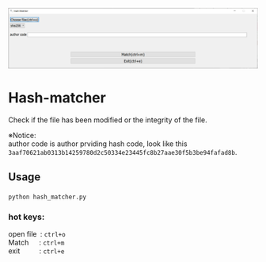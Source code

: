 ![Alt text](hash_matcher.png)

# Hash-matcher
Check if the file has been modified or the integrity of the file.<br>

※Notice:<br>
author code is author prviding hash code, look like this `3aaf70621ab0313b14259780d2c50334e23445fc8b27aae30f5b3be94fafad8b`.
## Usage
`python hash_matcher.py`

### hot keys:<br>
open file&ensp;: `ctrl+o`<br>
Match&ensp;&ensp;&ensp;: `ctrl+m`<br>
exit &ensp;&ensp;&ensp;&ensp;&ensp;: `ctrl+e`<br>